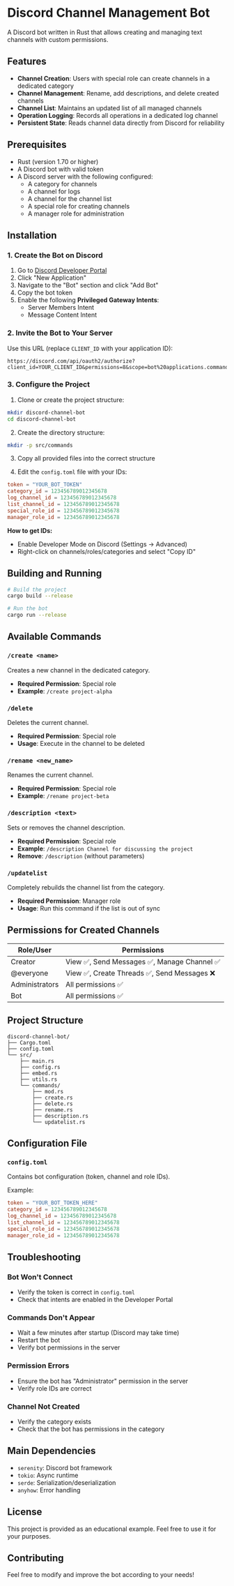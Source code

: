# Discord Channel Management Bot

A Discord bot written in Rust that allows creating and managing text channels with custom permissions.

## Features

- **Channel Creation**: Users with special role can create channels in a dedicated category
- **Channel Management**: Rename, add descriptions, and delete created channels
- **Channel List**: Maintains an updated list of all managed channels
- **Operation Logging**: Records all operations in a dedicated log channel
- **Persistent State**: Reads channel data directly from Discord for reliability

## Prerequisites

- Rust (version 1.70 or higher)
- A Discord bot with valid token
- A Discord server with the following configured:
  - A category for channels
  - A channel for logs
  - A channel for the channel list
  - A special role for creating channels
  - A manager role for administration

## Installation

### 1. Create the Bot on Discord

1. Go to [Discord Developer Portal](https://discord.com/developers/applications)
2. Click "New Application"
3. Navigate to the "Bot" section and click "Add Bot"
4. Copy the bot token
5. Enable the following **Privileged Gateway Intents**:
   - Server Members Intent
   - Message Content Intent

### 2. Invite the Bot to Your Server

Use this URL (replace `CLIENT_ID` with your application ID):
```
https://discord.com/api/oauth2/authorize?client_id=YOUR_CLIENT_ID&permissions=8&scope=bot%20applications.commands
```

### 3. Configure the Project

1. Clone or create the project structure:
```bash
mkdir discord-channel-bot
cd discord-channel-bot
```

2. Create the directory structure:
```bash
mkdir -p src/commands
```

3. Copy all provided files into the correct structure

4. Edit the `config.toml` file with your IDs:
```toml
token = "YOUR_BOT_TOKEN"
category_id = 123456789012345678
log_channel_id = 123456789012345678
list_channel_id = 123456789012345678
special_role_id = 123456789012345678
manager_role_id = 123456789012345678
```

**How to get IDs:**
- Enable Developer Mode on Discord (Settings → Advanced)
- Right-click on channels/roles/categories and select "Copy ID"

## Building and Running

```bash
# Build the project
cargo build --release

# Run the bot
cargo run --release
```

## Available Commands

### `/create <name>`
Creates a new channel in the dedicated category.
- **Required Permission**: Special role
- **Example**: `/create project-alpha`

### `/delete`
Deletes the current channel.
- **Required Permission**: Special role
- **Usage**: Execute in the channel to be deleted

### `/rename <new_name>`
Renames the current channel.
- **Required Permission**: Special role
- **Example**: `/rename project-beta`

### `/description <text>`
Sets or removes the channel description.
- **Required Permission**: Special role
- **Example**: `/description Channel for discussing the project`
- **Remove**: `/description` (without parameters)

### `/updatelist`
Completely rebuilds the channel list from the category.
- **Required Permission**: Manager role
- **Usage**: Run this command if the list is out of sync

## Permissions for Created Channels

| Role/User | Permissions |
|-----------|-------------|
| Creator | View ✅, Send Messages ✅, Manage Channel ✅ |
| @everyone | View ✅, Create Threads ✅, Send Messages ❌ |
| Administrators | All permissions ✅ |
| Bot | All permissions ✅ |

## Project Structure

```
discord-channel-bot/
├── Cargo.toml
├── config.toml
└── src/
    ├── main.rs
    ├── config.rs
    ├── embed.rs
    ├── utils.rs
    └── commands/
        ├── mod.rs
        ├── create.rs
        ├── delete.rs
        ├── rename.rs
        ├── description.rs
        └── updatelist.rs
```

## Configuration File

### `config.toml`
Contains bot configuration (token, channel and role IDs).

Example:
```toml
token = "YOUR_BOT_TOKEN_HERE"
category_id = 123456789012345678
log_channel_id = 123456789012345678
list_channel_id = 123456789012345678
special_role_id = 123456789012345678
manager_role_id = 123456789012345678
```

## Troubleshooting

### Bot Won't Connect
- Verify the token is correct in `config.toml`
- Check that intents are enabled in the Developer Portal

### Commands Don't Appear
- Wait a few minutes after startup (Discord may take time)
- Restart the bot
- Verify bot permissions in the server

### Permission Errors
- Ensure the bot has "Administrator" permission in the server
- Verify role IDs are correct

### Channel Not Created
- Verify the category exists
- Check that the bot has permissions in the category

## Main Dependencies

- `serenity`: Discord bot framework
- `tokio`: Async runtime
- `serde`: Serialization/deserialization
- `anyhow`: Error handling

## License

This project is provided as an educational example. Feel free to use it for your purposes.

## Contributing

Feel free to modify and improve the bot according to your needs!